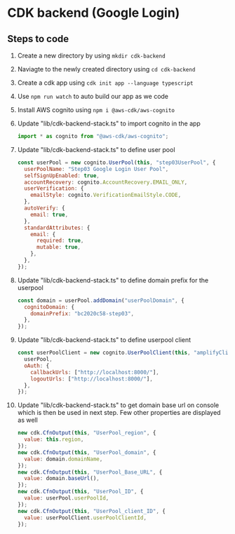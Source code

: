 # CDK backend (Google Login)

## Steps to code

1. Create a new directory by using `mkdir cdk-backend`
2. Naviagte to the newly created directory using `cd cdk-backend`
3. Create a cdk app using `cdk init app --language typescript`
4. Use `npm run watch` to auto build our app as we code
5. Install AWS cognito using `npm i @aws-cdk/aws-cognito`
6. Update "lib/cdk-backend-stack.ts" to import cognito in the app

   ```javascript
   import * as cognito from "@aws-cdk/aws-cognito";
   ```

7. Update "lib/cdk-backend-stack.ts" to define user pool

   ```javascript
   const userPool = new cognito.UserPool(this, "step03UserPool", {
     userPoolName: "Step03 Google Login User Pool",
     selfSignUpEnabled: true,
     accountRecovery: cognito.AccountRecovery.EMAIL_ONLY,
     userVerification: {
       emailStyle: cognito.VerificationEmailStyle.CODE,
     },
     autoVerify: {
       email: true,
     },
     standardAttributes: {
       email: {
         required: true,
         mutable: true,
       },
     },
   });
   ```

8. Update "lib/cdk-backend-stack.ts" to define domain prefix for the userpool

   ```javascript
   const domain = userPool.addDomain("userPoolDomain", {
     cognitoDomain: {
       domainPrefix: "bc2020c58-step03",
     },
   });
   ```

9. Update "lib/cdk-backend-stack.ts" to define userpool client

   ```javascript
   const userPoolClient = new cognito.UserPoolClient(this, "amplifyClient", {
     userPool,
     oAuth: {
       callbackUrls: ["http://localhost:8000/"],
       logoutUrls: ["http://localhost:8000/"],
     },
   });
   ```

10. Update "lib/cdk-backend-stack.ts" to get domain base url on console which is then be used in next step. Few other properties are displayed as well

    ```javascript
    new cdk.CfnOutput(this, "UserPool_region", {
      value: this.region,
    });
    new cdk.CfnOutput(this, "UserPool_domain", {
      value: domain.domainName,
    });
    new cdk.CfnOutput(this, "UserPool_Base_URL", {
      value: domain.baseUrl(),
    });
    new cdk.CfnOutput(this, "UserPool_ID", {
      value: userPool.userPoolId,
    });
    new cdk.CfnOutput(this, "UserPool_client_ID", {
      value: userPoolClient.userPoolClientId,
    });
    ```
